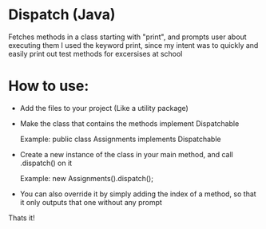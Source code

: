# Dispatch (Java)
Fetches methods in a class starting with "print", and prompts user about executing them
I used the keyword print, since my intent was to quickly and easily print out
test methods for excersises at school

# How to use:
* Add the files to your project (Like a utility package)
* Make the class that contains the methods implement Dispatchable

     Example: public class Assignments implements Dispatchable

* Create a new instance of the class in your main method, and call .dispatch() on it

     Example: new Assignments().dispatch();

* You can also override it by simply adding the index of a method, so that it only outputs that one without any prompt

Thats it!
